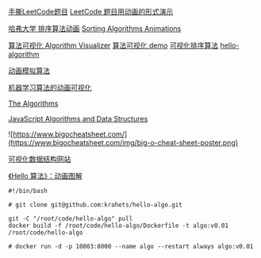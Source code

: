 

[手撕LeetCode题目](https://github.com/labuladong/fucking-algorithm)
[LeetCode 题目用动画的形式演示](https://github.com/MisterBooo/LeetCodeAnimation)

[哈弗大学 排序算法动画](https://www.cs.usfca.edu/~galles/visualization/ComparisonSort.html)
[Sorting Algorithms Animations](https://www.toptal.com/developers/sorting-algorithms)

[算法可视化 Algorithm Visualizer](https://github.com/algorithm-visualizer/algorithm-visualizer)
[算法可视化 demo](https://algorithm-visualizer.org/simple-recursive/cellular-automata)
[可视化排序算法](https://github.com/LucasPilla/Sorting-Algorithms-Visualizer)
[hello-algorithm](https://github.com/geekxh/hello-algorithm)

[动画模拟算法](https://github.com/chefyuan/algorithm-base)

[机器学习算法的动画可视化](https://davpinto.github.io/ml-simulations)

[The Algorithms](https://the-algorithms.com/zh_Hans)

[JavaScript Algorithms and Data Structures](https://github.com/trekhleb/javascript-algorithms)

![https://www.bigocheatsheet.com/](https://www.bigocheatsheet.com/img/big-o-cheat-sheet-poster.png)

[可视化数据结构网站](https://www.cs.usfca.edu/~galles/visualization/Algorithms.html)

[《Hello 算法》：动画图解](https://github.com/krahets/hello-algo)
```
#!/bin/bash

# git clone git@github.com:krahets/hello-algo.git

git -C "/root/code/hello-algo" pull
docker build -f /root/code/hello-algo/Dockerfile -t algo:v0.01 /root/code/hello-algo

# docker run -d -p 10003:8000 --name algo --restart always algo:v0.01
```